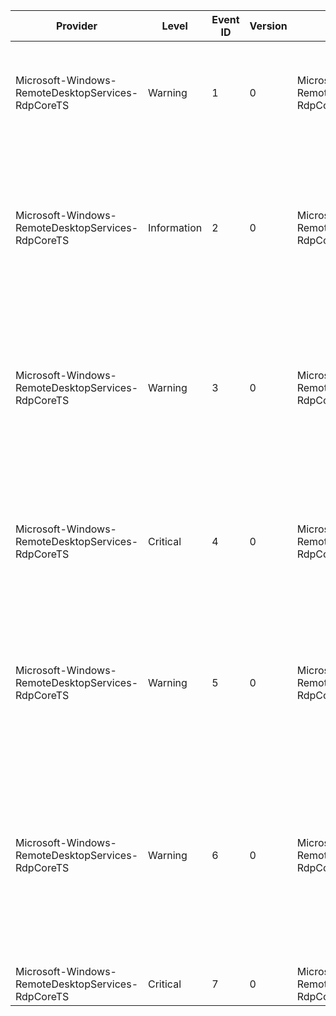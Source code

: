 Provider                                           |  Level        |  Event ID  |  Version  |  Channel                                                  |  Task             |  Opcode      |  Keyword  |  Message
---------------------------------------------------|---------------|------------|-----------|-----------------------------------------------------------|-------------------|--------------|-----------|---------------------------------------------------------------------------------------------------------------------------------------------------------------------------------------------------------------------------------------------
Microsoft-Windows-RemoteDesktopServices-RdpCoreTS  |  Warning      |  1         |  0        |  Microsoft-Windows-RemoteDesktopServices-RdpCoreTS/Admin  |  RDP Stack        |  Initialize  |           |  The {PluginName} failed to initialize. Verify that the server is correctly configured. A restart of the system may be needed.
Microsoft-Windows-RemoteDesktopServices-RdpCoreTS  |  Information  |  2         |  0        |  Microsoft-Windows-RemoteDesktopServices-RdpCoreTS/Admin  |  RDP Stack        |  Initialize  |           |  Remote Desktop Protocol will use {PluginName} to connect to the client computer. {PluginName} is being used based on the server configuration; client configuration; and network connection.
Microsoft-Windows-RemoteDesktopServices-RdpCoreTS  |  Warning      |  3         |  0        |  Microsoft-Windows-RemoteDesktopServices-RdpCoreTS/Admin  |  RemoteFX module  |  Initialize  |           |  The RemoteFX module failed to initialize. Verify that the server is correctly configured. A restart of the system may be needed. The relevant status code was {StatusCode}.
Microsoft-Windows-RemoteDesktopServices-RdpCoreTS  |  Critical     |  4         |  0        |  Microsoft-Windows-RemoteDesktopServices-RdpCoreTS/Admin  |  RemoteFX module  |  Initialize  |           |  The RemoteFX module failed to initialize. Verify that the server is correctly configured. A restart of the system may be needed. The relevant status code was {StatusCode}.
Microsoft-Windows-RemoteDesktopServices-RdpCoreTS  |  Warning      |  5         |  0        |  Microsoft-Windows-RemoteDesktopServices-RdpCoreTS/Admin  |  RemoteFX module  |  Initialize  |           |  The client computer does not support RemoteFX. The connection will be made with the RDP Graphics. The relevant status code was {StatusCode}.
Microsoft-Windows-RemoteDesktopServices-RdpCoreTS  |  Warning      |  6         |  0        |  Microsoft-Windows-RemoteDesktopServices-RdpCoreTS/Admin  |  RemoteFX module  |  Initialize  |           |  The resolution requested by the remote client is not supported by RemoteFX. The connection will be made with RemoteFX using a supported resolution. Resolution requested by the client: {RequestedMode}. Resolution applied: {AppliedMode}.
Microsoft-Windows-RemoteDesktopServices-RdpCoreTS  |  Critical     |  7         |  0        |  Microsoft-Windows-RemoteDesktopServices-RdpCoreTS/Admin  |  RemoteFX module  |  Initialize  |           |